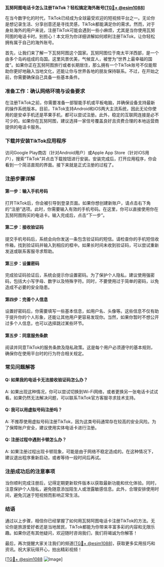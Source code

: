 **瓦努阿图电话卡怎么注册TikTok？轻松搞定海外账号[[TG💪+ @esim1088](https://t.me/s/esim1088)]**

在当今数字化的时代，TikTok已经成为全球最受欢迎的短视频平台之一。无论你是想记录生活、分享创意还是寻找灵感，TikTok都能满足你的需求。然而，对于身处海外的用户来说，注册TikTok可能会遇到一些小麻烦，尤其是当你使用瓦努阿图的电话卡时。别担心！本文将为你详细讲解如何顺利注册TikTok，让你轻松拥有属于自己的海外账号。

首先，让我们来了解一下瓦努阿图这个国家。瓦努阿图位于南太平洋西部，是一个由多个岛屿组成的岛国。这里风景优美，气候宜人，被誉为“世界上最幸福的国度”。如果你正在瓦努阿图旅行或者长期居住，那么拥有一个TikTok账号不仅能帮助你更好地融入当地文化，还能让你与世界各地的朋友保持联系。不过，在开始之前，你需要确保自己具备一些基本条件。

### **准备工作：确认网络环境与设备要求**

在注册TikTok之前，你需要准备一部智能手机或平板电脑，并确保设备支持最新的操作系统版本。目前，TikTok支持Android和iOS两大主流系统，因此无论你使用的是安卓手机还是苹果手机，都可以尝试注册。此外，稳定的互联网连接是必不可少的。如果你在瓦努阿图，建议选择一家信号覆盖良好且资费合理的本地运营商提供的电话卡服务。

### **下载并安装TikTok应用程序**

访问Google Play商店（针对Android用户）或Apple App Store（针对iOS用户），搜索“TikTok”并点击下载按钮进行安装。安装完成后，打开应用程序，你会看到一个简洁直观的界面。接下来就是正式注册的过程了。

### **注册步骤详解**

#### **第一步：输入手机号码**
打开TikTok后，你会被引导到登录页面。如果你想创建新账户，请点击右下角的“注册”选项。此时，你需要输入有效的手机号码。在这里，你可以直接使用你在瓦努阿图购买的电话卡。输入完成后，点击“下一步”。

#### **第二步：接收验证码**
提交手机号码后，系统会向你发送一条包含验证码的短信。请检查你的手机短信收件箱，找到验证码并输入到相应的框中。如果长时间未收到验证码，可以尝试重新发送或联系客服寻求帮助。

#### **第三步：设置密码**
完成验证码验证后，系统会提示你设置密码。为了保护个人隐私，建议使用强密码，包括大小写字母、数字以及特殊字符。同时，不要使用过于简单的密码，以免造成不必要的安全隐患。

#### **第四步：完善个人信息**
设置好密码后，你需要填写一些基本信息，如用户名、头像等。这些信息不仅有助于提升你的个人形象，还能让其他用户更容易发现你。当然，如果你暂时不想公开过多个人信息，也可以选择跳过某些环节。

#### **第五步：同意服务条款**
阅读并同意TikTok的服务条款及隐私政策。这是每个用户必须遵守的基本规则，确保你在使用平台时的行为符合相关规定。

### **常见问题解答**

#### **Q: 如果我的电话卡无法接收验证码怎么办？**
A: 如果出现这种情况，你可以尝试切换到Wi-Fi网络，或者更换另一张电话卡试试看。如果仍然无法解决问题，可以联系TikTok官方客服寻求技术支持。

#### **Q: 我可以用虚拟号码注册吗？**
A: 不推荐使用虚拟号码注册TikTok，因为这类号码通常存在较高的安全风险。为了保障账户安全，建议使用实体电话卡进行注册。

#### **Q: 注册过程中遇到卡顿怎么办？**
A: 如果注册过程出现卡顿现象，可能是由于网络不稳定造成的。在这种情况下，建议退出程序重新启动，或者等待一段时间后再试。

### **注册成功后的注意事项**

当你顺利完成注册后，记得定期更新软件版本以获取最新功能和优化体验。同时，注意保护个人隐私，避免随意添加陌生人或泄露敏感信息。此外，合理安排使用时间，避免沉迷于短视频而影响正常生活。

### **结语**

通过以上步骤，相信你已经掌握了如何用瓦努阿图电话卡注册TikTok的方法。无论你是旅游爱好者还是当地居民，TikTok都能为你带来丰富多彩的内容和无限乐趣。如果你还有其他疑问，欢迎随时咨询我们，我们将竭诚为你解答！

最后，再次提醒大家关注我们的频道[[TG💪+ @esim1088](https://t.me/s/esim1088)]，获取更多实用技巧和资讯。祝大家玩得开心，拍出精彩视频！

[[TG💪+ @esim1088](https://t.me/s/esim1088) ![Image](https://i.postimg.cc/4NQfJmqS/Snipaste-2025-05-13-00-14-12.png)]